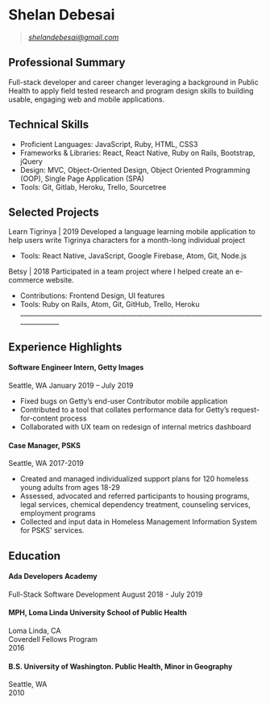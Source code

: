 # Shelan Debesai  
>*shelandebesai@gmail.com*  

## Professional Summary 
Full-stack developer and career changer leveraging a background in Public Health to apply field tested research and program design skills to building usable, engaging web and mobile applications. 

## Technical Skills
* Proficient Languages: JavaScript, Ruby, HTML, CSS3
* Frameworks & Libraries: React, React Native, Ruby on Rails, Bootstrap, jQuery
* Design: MVC, Object-Oriented Design, Object Oriented Programming (OOP), Single Page Application (SPA)
* Tools: Git, Gitlab, Heroku, Trello, Sourcetree 

## Selected Projects
Learn Tigrinya | 2019 
Developed a language learning mobile application to help users write Tigrinya characters for a month-long individual project
* Tools: React Native, JavaScript, Google Firebase, Atom, Git, Node.js 

Betsy | 2018 
Participated in a team project where I helped create an e-commerce website. 
* Contributions: Frontend Design, UI features 
* Tools: Ruby on Rails, Atom, Git, GitHub, Trello, Heroku _______________________________________________________________________________________

## Experience Highlights 

#### Software Engineer Intern, Getty Images
Seattle, WA
January 2019 – July 2019	 
* Fixed bugs on Getty’s end-user Contributor mobile application 
* Contributed to a tool that collates performance data for Getty’s request-for-content process
* Collaborated with UX team on redesign of internal metrics dashboard

#### Case Manager, PSKS
Seattle, WA
2017-2019

* Created and managed individualized support plans for 120 homeless young adults from ages 18-29
* Assessed, advocated and referred participants to housing programs, legal services, chemical dependency treatment, counseling services, employment programs 
* Collected and input data in Homeless Management Information System for PSKS' services.

## Education  

#### Ada Developers Academy
Full-Stack Software Development
August 2018 - July 2019 

#### MPH, Loma Linda University School of Public Health  
Loma Linda, CA  
Coverdell Fellows Program  
2016

#### B.S. University of Washington. Public Health, Minor in Geography  
Seattle, WA  
2010


